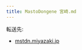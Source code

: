 ```yaml
---
title: MastoDongene 宮崎.md
---
```

<div>

転送先:

-   [mstdn.miyazaki.jp](/Mstdn.miyazaki.jp "Mstdn.miyazaki.jp")

</div>

<div>

</div>
